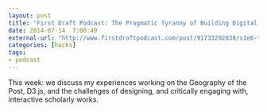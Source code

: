 ```yaml
---
layout: post
title: "First Draft Podcast: The Pragmatic Tyranny of Building Digital Artifacts"
date: 2014-07-14  7:00:49
external-url: "http://www.firstdraftpodcast.com/post/91733292838/s1e6-the-pragmatic-tyranny-of-building-digital"
categories: [hacks]
tags:
- podcast
---
```


This week: we discuss my experiences working on the Geography of the Post, D3.js, and the challenges of designing, and critically engaging with, interactive scholarly works.
